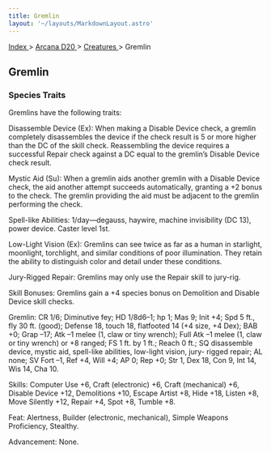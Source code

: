 ```yaml
---
title: Gremlin
layout: '~/layouts/MarkdownLayout.astro'
---
```


[ Index ](/) > [ Arcana D20 ](/arcana.d20.srd) > [ Creatures ](/arcana.d20.srd/creatures) > Gremlin

##  Gremlin

###  Species Traits

Gremlins have the following traits:

Disassemble Device (Ex): When making a Disable Device check, a gremlin
completely disassembles the device if the check result is 5 or more higher
than the DC of the skill check. Reassembling the device requires a successful
Repair check against a DC equal to the gremlin’s Disable Device check result.

Mystic Aid (Su): When a gremlin aids another gremlin with a Disable Device
check, the aid another attempt succeeds automatically, granting a +2 bonus to
the check. The gremlin providing the aid must be adjacent to the gremlin
performing the check.

Spell-like Abilities: 1/day—degauss, haywire, machine invisibility (DC 13),
power device. Caster level 1st.

Low-Light Vision (Ex): Gremlins can see twice as far as a human in starlight,
moonlight, torchlight, and similar conditions of poor illumination. They
retain the ability to distinguish color and detail under these conditions.

Jury-Rigged Repair: Gremlins may only use the Repair skill to jury-rig.

Skill Bonuses: Gremlins gain a +4 species bonus on Demolition and Disable
Device skill checks.

Gremlin: CR 1/6; Diminutive fey; HD 1/8d6–1; hp 1; Mas 9; Init +4; Spd 5 ft.,
fly 30 ft. (good); Defense 18, touch 18, flatfooted 14 (+4 size, +4 Dex); BAB
+0; Grap –17; Atk –1 melee (1, claw or tiny wrench); Full Atk –1 melee (1,
claw or tiny wrench) or +8 ranged; FS 1 ft. by 1 ft.; Reach 0 ft.; SQ
disassemble device, mystic aid, spell-like abilities, low-light vision, jury-
rigged repair; AL none; SV Fort –1, Ref +4, Will +4; AP 0; Rep +0; Str 1, Dex
18, Con 9, Int 14, Wis 14, Cha 10.

Skills: Computer Use +6, Craft (electronic) +6, Craft (mechanical) +6, Disable
Device +12, Demolitions +10, Escape Artist +8, Hide +18, Listen +8, Move
Silently +12, Repair +4, Spot +8, Tumble +8.

Feat: Alertness, Builder (electronic, mechanical), Simple Weapons Proficiency,
Stealthy.

Advancement: None.

